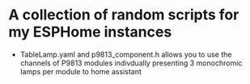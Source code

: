 # A collection of random scripts for my ESPHome instances

- TableLamp.yaml and p9813_component.h allows you to use the channels of P9813 modules indivdually presenting 3 monochromic lamps per module to home assistant 
